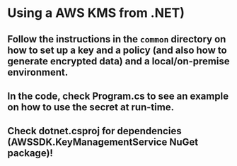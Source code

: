 # Using a AWS KMS from .NET)

## Follow the instructions in the `common` directory on how to set up a key and a policy (and also how to generate encrypted data) and a local/on-premise environment. 
## In the code, check Program.cs to see an example on how to use the secret at run-time.
## Check dotnet.csproj for dependencies (AWSSDK.KeyManagementService NuGet package)!